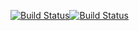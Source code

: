 [![Build Status](https://app.travis-ci.com/andiswa-sinxo/Greeting-Web-App.svg?branch=main)](https://app.travis-ci.com/andiswa-sinxo/Greeting-Web-App)[![Build Status](https://app.travis-ci.com/andiswa-sinxo/Greeting-Web-App.svg?branch=main)](https://app.travis-ci.com/andiswa-sinxo/Greeting-Web-App)
